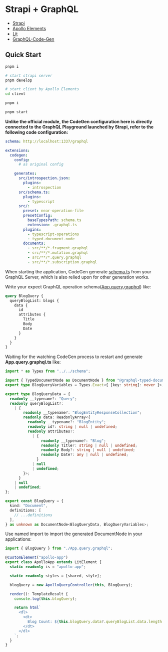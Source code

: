 # Strapi + GraphQL

- [Strapi](https://github.com/strapi/strapi)
- [Apollo Elements](https://apolloelements.dev/)
- [Lit](https://lit.dev/)
- [GraphQL-Code-Gen](https://www.graphql-code-generator.com/)

## Quick Start

```bash
pnpm i

# start strapi server
pnpm develop

# start client by Apollo Elements
cd client

pnpm i

pnpm start
```

**Unlike the official module, the CodeGen configuration here is directly connected to the GraphQL Playground launched by Strapi, refer to the following code configuration:**

```yml
schema: http://localhost:1337/graphql

extensions:
  codegen:
    config:
      # as original config

    generates:
      src/introspection.json:
        plugins:
          - introspection
      src/schema.ts:
        plugins:
          - typescript
      src/:
        preset: near-operation-file
        presetConfig:
          baseTypesPath: schema.ts
          extension: .graphql.ts
        plugins:
          - typescript-operations
          - typed-document-node
        documents:
          - src/**/*.fragment.graphql
          - src/**/*.mutation.graphql
          - src/**/*.query.graphql
          - src/**/*.subscription.graphql
```

When starting the application, CodeGen generate [schema.ts](client/src/schema.ts) from your GraphQL Server, which is also relied upon for other generation works.

Write your expect GraphQL operation schema([App.query.graphql](client/src/components/app/App.query.graphql)) like:

```graphql
query BlogQuery {
  queryBlogList: blogs {
    data {
      id
      attributes {
        Title
        Body
        Date
      }
    }
  }
}
```

Waiting for the watching CodeGen process to restart and generate **App.query.graphql.ts** like:

```typescript
import * as Types from "../../schema";

import { TypedDocumentNode as DocumentNode } from "@graphql-typed-document-node/core";
export type BlogQueryVariables = Types.Exact<{ [key: string]: never }>;

export type BlogQueryData = {
  readonly __typename?: "Query";
  readonly queryBlogList?:
    | {
        readonly __typename?: "BlogEntityResponseCollection";
        readonly data: ReadonlyArray<{
          readonly __typename?: "BlogEntity";
          readonly id?: string | null | undefined;
          readonly attributes?:
            | {
                readonly __typename?: "Blog";
                readonly Title?: string | null | undefined;
                readonly Body?: string | null | undefined;
                readonly Date?: any | null | undefined;
              }
            | null
            | undefined;
        }>;
      }
    | null
    | undefined;
};

export const BlogQuery = {
  kind: "Document",
  definitions: [
    // ...definitions
  ],
} as unknown as DocumentNode<BlogQueryData, BlogQueryVariables>;
```

Use named import to import the generated DocumentNode in your applications:

```typescript
import { BlogQuery } from "./App.query.graphql";

@customElement("apollo-app")
export class ApolloApp extends LitElement {
  static readonly is = "apollo-app";

  static readonly styles = [shared, style];

  blogQuery = new ApolloQueryController(this, BlogQuery);

  render(): TemplateResult {
    console.log(this.blogQuery);

    return html`
      <dl>
        <dt>
          Blog Count: ${this.blogQuery.data?.queryBlogList.data.length ?? 0}
        </dt>
      </dl>
    `;
  }
}
```

